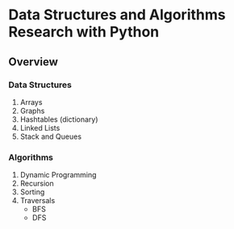 # Data Structures and Algorithms Research with Python

## Overview

### Data Structures

1. Arrays
2. Graphs
3. Hashtables (dictionary)
4. Linked Lists
5. Stack and Queues

### Algorithms

1. Dynamic Programming
2. Recursion
3. Sorting
4. Traversals
   - BFS
   - DFS
